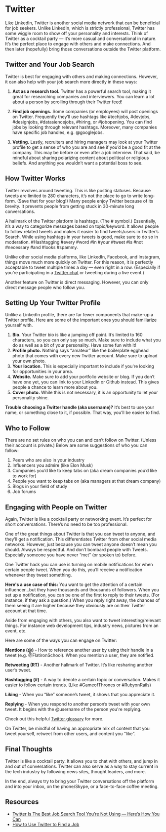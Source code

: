 # Twitter

Like LinkedIn, Twitter is another social media network that can be beneficial for job seekers. Unlike LinkedIn, which is strictly professional, Twitter has some wiggle room to show off your personality and interests. Think of Twitter as a cocktail party — it’s more casual and conversational in nature. It’s the perfect place to engage with others and make connections. And then later (hopefully) bring those conversations outside the Twitter platform.

## Twitter and Your Job Search 

Twitter is best for engaging with others and making connections. However, it can also help with your job search more directly in these ways: 

1. **Act as a research tool.** Twitter has a powerful search tool, making it great for researching companies and interviewers. You can learn a lot about a person by scrolling through their Twitter feed! 

2. **Find job openings.** Some companies (or employees) will post openings on Twitter. Frequently they’ll use hashtags like #techjobs, #devjobs, #designjobs, #datasiencejobs, #hiring, or #jobopening. You can find jobs by looking through relevant hashtags. Moreover, many companies have specific job handles, e.g. @googlejobs. 

3. **Vetting.** Lastly, recruiters and hiring managers may look at your Twitter profile to get a sense of who you are and see if you’d be a good fit at the company. This may be before or even after a job interview. That said, be mindful about sharing polarizing content about political or religious beliefs. And anything you wouldn’t want a potential boss to see. 

## How Twitter Works 

Twitter revolves around tweeting. This is like posting statuses. Because tweets are limited to 280 characters, it’s not the place to go to write long-form. (Save that for your blog!) Many people enjoy Twitter because of its brevity. It prevents people from getting stuck in 30-minute long conversations.

A hallmark of the Twitter platform is hashtags. (The # symbol.) Essentially, it’s a way to categorize messages based on topic/keyword. It allows people to follow related tweets and makes it easier to find tweets/users in Twitter’s Search. While using hashtags in your tweets is good, make sure to do so in moderation. #Hashtagging #every #word #in #your #tweet #is #not #necessary #and #looks #spammy.


Unlike other social media platforms, like LinkedIn, Facebook, and Instagram, things move much more quickly on Twitter. For this reason, it is perfectly acceptable to tweet multiple times a day — even right in a row. (Especially if you’re participating in a [Twitter chat](https://blog.bufferapp.com/twitter-chat-101) or tweeting during a live event.) 

Another feature on Twitter is direct messaging. However, you can only direct message people who follow you. 

## Setting Up Your Twitter Profile 

Unlike a LinkedIn profile, there are far fewer components that make-up a Twitter profile. Here are some of the important ones you should familiarize yourself with.

1. **Bio.** Your Twitter bio is like a jumping off point. It’s limited to 160 characters, so you can only say so much. Make sure to include what you do as well as a bit of your personality. Have some fun with it! 
2. **Profile photo.** Nothing says “amateur” like the boilerplate egghead photo that comes with every new Twitter account. Make sure to upload your own photo.
3. **Your location.** This is especially important to include if you're looking for opportunities in your area. 
4. **Website.** Make sure to add your portfolio website or blog. If you don’t have one yet, you can link to your LinkedIn or Github instead. This gives people a chance to learn more about you.
5. **Cover photo.** While this is not necessary, it is an opportunity to let your personality shine.


**Trouble choosing a Twitter handle (aka username)?** It’s best to use your name, or something close to it, if possible. That way, you’ll be easier to find. 

## Who to Follow

There are no set rules on who you can and can’t follow on Twitter. (Unless their account is private.) Below are some suggestions of who you can follow: 

1. Peers who are also in your industry
2. Influencers you admire (like Elon Musk) 
3. Companies you’d like to keep tabs on (aka dream companies you’d like to work for) 
4. People you want to keep tabs on (aka managers at that dream company)
5. Blogs in your field of study
6. Job forums


## Engaging with People on Twitter

Again, Twitter is like a cocktail party or networking event. It’s perfect for short conversations. There’s no need to be too professional.

One of the great things about Twitter is that you can tweet to anyone, and they’ll get a notification. This differentiates Twitter from other social media networks. However, just because you can tweet anyone doesn’t mean you should. Always be respectful. And don’t bombard people with Tweets. Especially someone you have never “met” (or spoken to) before.

One Twitter hack you can use is turning on mobile notifications for when certain people tweet. When you do this, you’ll receive a notification whenever they tweet something.


**Here's a use case of this:** You want to get the attention of a certain influencer...but they have thousands and thousands of followers. When you set up a notification, you can be one of the first to reply to their tweets. (For instance, if they ask a question.) When you reply right away, the chances of them seeing it are higher because they obviously are on their Twitter account at that time.

Aside from engaging with others, you also want to tweet interesting/relevant things. For instance web development tips, industry news, pictures from an event, etc.

Here are some of the ways you can engage on Twitter:

**Mentions (@)** - How to reference another user by using their handle in a tweet (e.g. @FlatironSchool). When you mention a user, they are notified.  

**Retweeting (RT)** - Another hallmark of Twitter. It’s like resharing another user’s tweet. 

**Hashtagging (#)** - A way to denote a certain topic or conversation. Makes it easier to follow certain trends. (Like #GameofThrones or #RubyonRails)

**Liking** - When you “like” someone’s tweet, it shows that you appreciate it.

**Replying** - When you respond to another person’s tweet with your own tweet. It begins with the @username of the person you're replying.

Check out this helpful [Twitter glossary](https://help.twitter.com/en/glossary) for more.

On Twitter, be mindful of having an appropriate mix of content that you tweet yourself, retweet from other users, and content you “like”.  


## Final Thoughts

Twitter is like a cocktail party. It allows you to chat with others, and jump in and out of conversations. Twitter can also serve as a way to stay current in the tech industry by following news sites, thought leaders, and more. 

In the end, always try to bring your Twitter conversations off the platform and into your inbox, on the phone/Skype, or a face-to-face coffee meeting. 

## Resources
* [Twitter Is The Best Job Search Tool You’re Not Using — Here’s How You Can](https://www.huffingtonpost.com/2015/06/16/twitter-job-search_n_7571260.html)
* [How to Use Twitter to Find a Job](https://biginterview.com/blog/2015/03/twitter-jobs.html)
